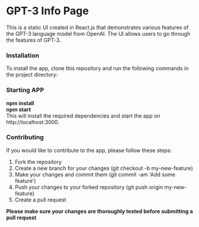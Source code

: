 <h1>GPT-3 Info Page</h1>
This is a static UI created in React.js that demonstrates various features of the GPT-3 language model from OpenAI. The UI allows users to go through the features of GPT-3.

<h3>Installation</h3>
To install the app, clone this repository and run the following commands in the project directory:

<h3>Starting APP</h3>
<b>npm install</b></br> 
<b>npm start</b></br>
This will install the required dependencies and start the app on http://localhost:3000.

<h3>Contributing</h3>
If you would like to contribute to the app, please follow these steps:

1. Fork the repository
2. Create a new branch for your changes (git checkout -b my-new-feature) </br>
3. Make your changes and commit them (git commit -am 'Add some feature')</br>
4. Push your changes to your forked repository (git push origin my-new-feature)</br>
5. Create a pull request</br>

<b>Please make sure your changes are thoroughly tested before submitting a pull request</b>
